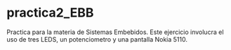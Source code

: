 # practica2_EBB
Practica para la materia de Sistemas Embebidos. Este ejercicio involucra el uso de tres LEDS, un potenciometro y una pantalla Nokia 5110.
